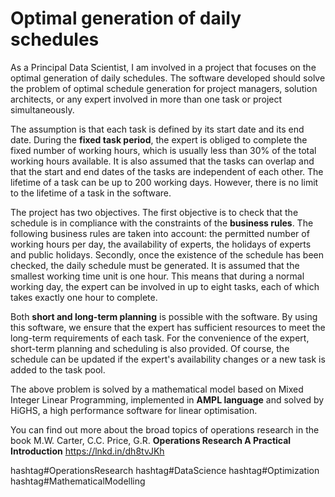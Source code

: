 
# Optimal generation of daily schedules

As a Principal Data Scientist, I am involved in a project that focuses on the optimal generation of daily schedules. The software developed should solve the problem of optimal schedule generation for project managers, solution architects, or any expert involved in more than one task or project simultaneously.

The assumption is that each task is defined by its start date and its end date. During the **fixed task period**, the expert is obliged to complete the fixed number of working hours, which is usually less than 30% of the total working hours available. It is also assumed that the tasks can overlap and that the start and end dates of the tasks are independent of each other. The lifetime of a task can be up to 200 working days. However, there is no limit to the lifetime of a task in the software.

The project has two objectives. The first objective is to check that the schedule is in compliance with the constraints of the **business rules**. The following business rules are taken into account: the permitted number of working hours per day, the availability of experts, the holidays of experts and public holidays. Secondly, once the existence of the schedule has been checked, the daily schedule must be generated. It is assumed that the smallest working time unit is one hour. This means that during a normal working day, the expert can be involved in up to eight tasks, each of which takes exactly one hour to complete.

Both **short and long-term planning** is possible with the software. By using this software, we ensure that the expert has sufficient resources to meet the long-term requirements of each task. For the convenience of the expert, short-term planning and scheduling is also provided. Of course, the schedule can be updated if the expert's availability changes or a new task is added to the task pool. 

The above problem is solved by a mathematical model based on Mixed Integer Linear Programming, implemented in **AMPL language** and solved by HiGHS, a high performance software for linear optimisation.

You can find out more about the broad topics of operations research in the book M.W. Carter, C.C. Price, G.R. **Operations Research A Practical Introduction** https://lnkd.in/dh8tvJKh

hashtag#OperationsResearch 
hashtag#DataScience 
hashtag#Optimization
hashtag#MathematicalModelling


